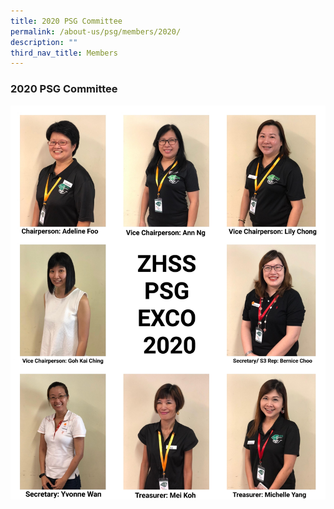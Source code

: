 ```yaml
---
title: 2020 PSG Committee
permalink: /about-us/psg/members/2020/
description: ""
third_nav_title: Members
---
```

### **2020 PSG Committee**
![](/images/psg%202020.jpg)